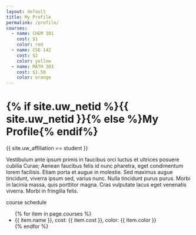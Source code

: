 ```yaml
---
layout: default
title: My Profile
permalink: /profile/
courses:
  - name: CHEM 101
    cost: $1
    color: red
  - name: CSE 142
    cost: $2
    color: yellow
  - name: MATH 303
    cost: $1.50
    color: orange
---
```


<h1>{% if site.uw_netid %}{{ site.uw_netid }}{% else %}My Profile{% endif%}</h1>

{{ site.uw_affiliation == student }}

Vestibulum ante ipsum primis in faucibus orci luctus et ultrices posuere cubilia Curae; Aenean faucibus felis id nunc pharetra, eget condimentum lorem facilisis. Etiam porta et augue in molestie. Sed maximus augue tincidunt, viverra ipsum sed, varius nunc. Nulla tincidunt purus purus. Morbi in lacinia massa, quis porttitor magna. Cras vulputate lacus eget venenatis viverra. Morbi in fringilla felis.

course schedule

<ul>
    {% for item in page.courses %}
    <li>{{ item.name }}, cost: {{ item.cost }}, color: {{ item.color }}</li>
    {% endfor %}
</ul>
